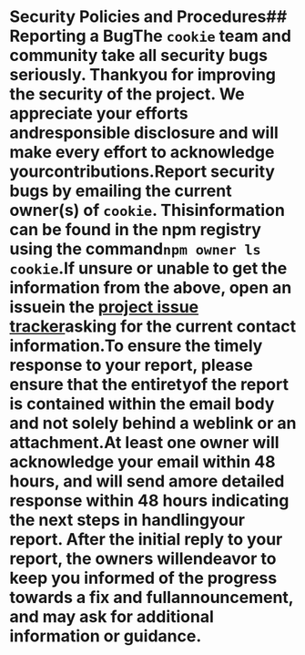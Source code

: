 # Security Policies and Procedures## Reporting a BugThe `cookie` team and community take all security bugs seriously. Thankyou for improving the security of the project. We appreciate your efforts andresponsible disclosure and will make every effort to acknowledge yourcontributions.Report security bugs by emailing the current owner(s) of `cookie`. Thisinformation can be found in the npm registry using the command`npm owner ls cookie`.If unsure or unable to get the information from the above, open an issuein the [project issue tracker](https://github.com/jshttp/cookie/issues)asking for the current contact information.To ensure the timely response to your report, please ensure that the entiretyof the report is contained within the email body and not solely behind a weblink or an attachment.At least one owner will acknowledge your email within 48 hours, and will send amore detailed response within 48 hours indicating the next steps in handlingyour report. After the initial reply to your report, the owners willendeavor to keep you informed of the progress towards a fix and fullannouncement, and may ask for additional information or guidance.
